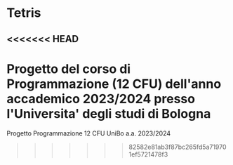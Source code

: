 # Tetris
<<<<<<< HEAD
---
Progetto del corso di Programmazione (12 CFU) dell'anno accademico 2023/2024 presso l'Universita' degli studi di Bologna
=======
Progetto Programmazione 12 CFU UniBo a.a. 2023/2024
>>>>>>> 82582e81ab3f87bc265fd5a719701ef5721478f3
